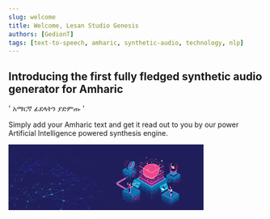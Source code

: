 ```yaml
---
slug: welcome
title: Welcome, Lesan Studio Genesis
authors: [GedionT]
tags: [text-to-speech, amharic, synthetic-audio, technology, nlp]
---
```


## Introducing the first fully fledged synthetic audio generator for Amharic

' አማርኛ ፊደላትን ያድምጡ '

Simply add your Amharic text and get it read out to you by our power Artificial Intelligence powered synthesis engine.

![AI POWERED TTS](./ai-power.jpeg)
